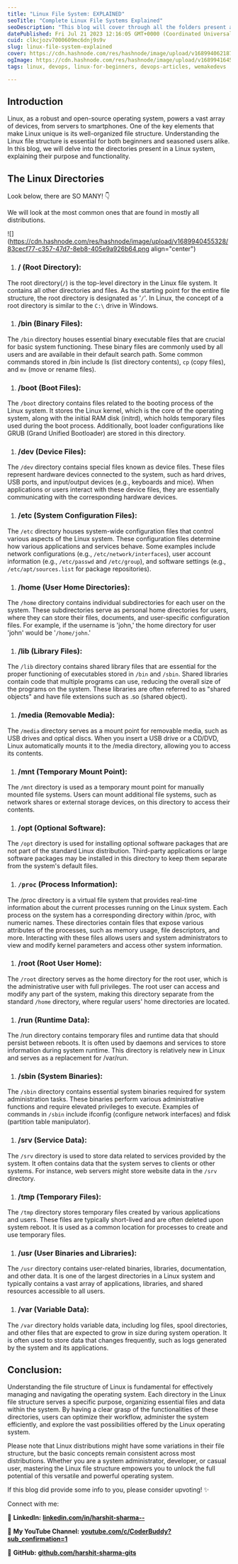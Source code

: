 ```yaml
---
title: "Linux File System: EXPLAINED"
seoTitle: "Complete Linux File Systems Explained"
seoDescription: "This blog will cover through all the folders present at the root directory at a Linux System."
datePublished: Fri Jul 21 2023 12:16:05 GMT+0000 (Coordinated Universal Time)
cuid: clkcjozv7000609mc6dnj9s9v
slug: linux-file-system-explained
cover: https://cdn.hashnode.com/res/hashnode/image/upload/v1689940621876/c5d8edee-a916-499a-b074-33c704e907a6.png
ogImage: https://cdn.hashnode.com/res/hashnode/image/upload/v1689941645834/6a883fd5-5ab9-424c-b53d-0982ea0ffce5.gif
tags: linux, devops, linux-for-beginners, devops-articles, wemakedevs

---
```


## Introduction

Linux, as a robust and open-source operating system, powers a vast array of devices, from servers to smartphones. One of the key elements that make Linux unique is its well-organized file structure. Understanding the Linux file structure is essential for both beginners and seasoned users alike. In this blog, we will delve into the directories present in a Linux system, explaining their purpose and functionality.

## The Linux Directories

Look below, there are SO MANY! 👇

We will look at the most common ones that are found in mostly all distributions.

![](https://cdn.hashnode.com/res/hashnode/image/upload/v1689940455328/83cecf77-c357-47d7-8eb8-405e9a926b64.png align="center")

1. ### / (Root Directory):
    

The root directory(`/`) is the top-level directory in the Linux file system. It contains all other directories and files. As the starting point for the entire file structure, the root directory is designated as '`/`'. In Linux, the concept of a root directory is similar to the `C:\` drive in Windows.

1. ### /bin (Binary Files):
    

The `/bin` directory houses essential binary executable files that are crucial for basic system functioning. These binary files are commonly used by all users and are available in their default search path. Some common commands stored in /bin include ls (list directory contents), `cp` (copy files), and `mv` (move or rename files).

1. ### /boot (Boot Files):
    

The `/boot` directory contains files related to the booting process of the Linux system. It stores the Linux kernel, which is the core of the operating system, along with the initial RAM disk (initrd), which holds temporary files used during the boot process. Additionally, boot loader configurations like GRUB (Grand Unified Bootloader) are stored in this directory.

1. ### /dev (Device Files):
    

The `/dev` directory contains special files known as device files. These files represent hardware devices connected to the system, such as hard drives, USB ports, and input/output devices (e.g., keyboards and mice). When applications or users interact with these device files, they are essentially communicating with the corresponding hardware devices.

1. ### /etc (System Configuration Files):
    

The `/etc` directory houses system-wide configuration files that control various aspects of the Linux system. These configuration files determine how various applications and services behave. Some examples include network configurations (e.g., `/etc/network/interfaces`), user account information (e.g., `/etc/passwd` and `/etc/group`), and software settings (e.g., `/etc/apt/sources.list` for package repositories).

1. ### /home (User Home Directories):
    

The `/home` directory contains individual subdirectories for each user on the system. These subdirectories serve as personal home directories for users, where they can store their files, documents, and user-specific configuration files. For example, if the username is 'john,' the home directory for user 'john' would be '`/home/john`.'

1. ### /lib (Library Files):
    

The `/lib` directory contains shared library files that are essential for the proper functioning of executables stored in `/bin` and `/sbin`. Shared libraries contain code that multiple programs can use, reducing the overall size of the programs on the system. These libraries are often referred to as "shared objects" and have file extensions such as .so (shared object).

1. ### /media (Removable Media):
    

The `/media` directory serves as a mount point for removable media, such as USB drives and optical discs. When you insert a USB drive or a CD/DVD, Linux automatically mounts it to the /media directory, allowing you to access its contents.

1. ### /mnt (Temporary Mount Point):
    

The `/mnt` directory is used as a temporary mount point for manually mounted file systems. Users can mount additional file systems, such as network shares or external storage devices, on this directory to access their contents.

1. ### /opt (Optional Software):
    

The `/opt` directory is used for installing optional software packages that are not part of the standard Linux distribution. Third-party applications or large software packages may be installed in this directory to keep them separate from the system's default files.

1. ### `/proc` (Process Information):
    

The /proc directory is a virtual file system that provides real-time information about the current processes running on the Linux system. Each process on the system has a corresponding directory within /proc, with numeric names. These directories contain files that expose various attributes of the processes, such as memory usage, file descriptors, and more. Interacting with these files allows users and system administrators to view and modify kernel parameters and access other system information.

1. ### /root (Root User Home):
    

The `/root` directory serves as the home directory for the root user, which is the administrative user with full privileges. The root user can access and modify any part of the system, making this directory separate from the standard `/home` directory, where regular users' home directories are located.

1. ### /run (Runtime Data):
    

The /run directory contains temporary files and runtime data that should persist between reboots. It is often used by daemons and services to store information during system runtime. This directory is relatively new in Linux and serves as a replacement for /var/run.

1. ### /sbin (System Binaries):
    

The `/sbin` directory contains essential system binaries required for system administration tasks. These binaries perform various administrative functions and require elevated privileges to execute. Examples of commands in `/sbin` include ifconfig (configure network interfaces) and fdisk (partition table manipulator).

1. ### /srv (Service Data):
    

The `/srv` directory is used to store data related to services provided by the system. It often contains data that the system serves to clients or other systems. For instance, web servers might store website data in the `/srv` directory.

1. ### /tmp (Temporary Files):
    

The `/tmp` directory stores temporary files created by various applications and users. These files are typically short-lived and are often deleted upon system reboot. It is used as a common location for processes to create and use temporary files.

1. ### /usr (User Binaries and Libraries):
    

The `/usr` directory contains user-related binaries, libraries, documentation, and other data. It is one of the largest directories in a Linux system and typically contains a vast array of applications, libraries, and shared resources accessible to all users.

1. ### /var (Variable Data):
    

The `/var` directory holds variable data, including log files, spool directories, and other files that are expected to grow in size during system operation. It is often used to store data that changes frequently, such as logs generated by the system and its applications.

## Conclusion:

Understanding the file structure of Linux is fundamental for effectively managing and navigating the operating system. Each directory in the Linux file structure serves a specific purpose, organizing essential files and data within the system. By having a clear grasp of the functionalities of these directories, users can optimize their workflow, administer the system efficiently, and explore the vast possibilities offered by the Linux operating system.

Please note that Linux distributions might have some variations in their file structure, but the basic concepts remain consistent across most distributions. Whether you are a system administrator, developer, or casual user, mastering the Linux file structure empowers you to unlock the full potential of this versatile and powerful operating system.

If this blog did provide some info to you, please consider upvoting! ✨

Connect with me:

🔗 **LinkedIn:** [**linkedin.com/in/harshit-sharma--**](http://linkedin.com/in/harshit-sharma--)

🔗 **My YouTube Channel:** [**youtube.com/c/CoderBuddy?sub\_confirmation=1**](http://youtube.com/c/CoderBuddy?sub_confirmation=1)

🔗 **GitHub:** [**github.com/harshit-sharma-gits**](http://github.com/harshit-sharma-gits)